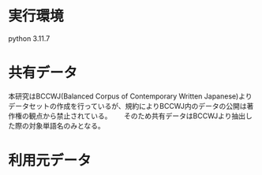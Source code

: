 # 実行環境
python 3.11.7

# 共有データ
本研究はBCCWJ(Balanced Corpus of Contemporary
Written Japanese)よりデータセットの作成を行っているが、規約によりBCCWJ内のデータの公開は著作権の観点から禁止されている。　　
そのため共有データはBCCWJより抽出した際の対象単語名のみとなる。

# 利用元データ

